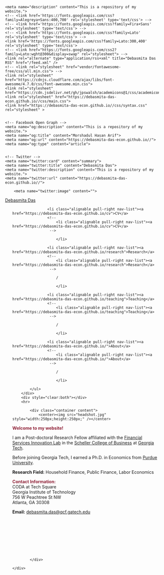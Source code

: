 <!DOCTYPE html>
<html lang="en">
<head>
   <title>Morshadul Hasan</title>
    <!-- <title>Morshadul Hasan</title> -->
    <meta charset="utf-8">
    <meta name="viewport" content="width=device-width, initial-scale=1">
    <meta name="keywords" content="blog, accent, , Morshadul Hasan, jekyll">
    <meta name="author" content="">
    
    
    
    <meta name="description" content="This is a repository of my website.">
    <!-- <link href='https://fonts.googleapis.com/css?family=Alegreya+Sans:400,700' rel='stylesheet' type='text/css'> -->
    <!-- <link href='https://fonts.googleapis.com/css?family=Fira+Sans' rel='stylesheet' type='text/css'> -->
    <!-- <link href='https://fonts.googleapis.com/css?family=Lato' rel='stylesheet' type='text/css'> -->
    <link href='https://fonts.googleapis.com/css?family=Lato:300,400' rel='stylesheet' type='text/css'>
    <!-- <link href="https://fonts.googleapis.com/css2?family=Lato:wght@300&display=swap" rel="stylesheet"> -->
    <link rel="alternate" type="application/rss+xml" title="Debasmita Das RSS" href="/feed.xml" />
    <!-- <link rel="stylesheet" href="vendor/fontawesome-free/css/all.min.css"> -->
    <link rel="stylesheet" href="https://cdnjs.cloudflare.com/ajax/libs/font-awesome/4.7.0/css/font-awesome.min.css">
    <link rel="stylesheet" href="https://cdn.jsdelivr.net/gh/jpswalsh/academicons@1/css/academicons.min.css">
    <link rel="stylesheet" href="https://debasmita-das-econ.github.io//css/main.css">
    <link href="https://debasmita-das-econ.github.io//css/syntax.css" rel="stylesheet" >
    
    
    <!-- Facebook Open Graph -->
    <meta name="og:description" content="This is a repository of my website.">
    <meta name="og:title" content="Morshadul Hasan Arif">
    <meta name="og:url" content="https://debasmita-das-econ.github.io//">
    <meta name="og:type" content="article">
    
    
    <!-- Twitter -->
    <meta name="twitter:card" content="summary">
    <meta name="twitter:title" content="Debasmita Das">
    <meta name="twitter:description" content="This is a repository of my website.">
    <meta name="twitter:url" content="https://debasmita-das-econ.github.io//">
    
        <meta name="twitter:image" content="">
    
</head>
<body>
    <div class="wrapper">
        <div class="navbar container">
            <a id="author-name" class="alignable pull-left" href="https://debasmita-das-econ.github.io/">Debasmita Das</a>
            <ul class="alignable pull-right navbar-ul">
                
                    <li class="alignable pull-right nav-list"><a href="https://debasmita-das-econ.github.io/cv">CV</a>
                    <!-- 
                        <li class="alignable pull-right nav-list"><a href="https://debasmita-das-econ.github.io/cv">CV</a>
                     -->
                    
                        </li>
                
                    <li class="alignable pull-right nav-list"><a href="https://debasmita-das-econ.github.io/research">Research</a>
                    <!-- 
                        <li class="alignable pull-right nav-list"><a href="https://debasmita-das-econ.github.io/research">Research</a>
                     -->
                    
                        /
                    
                        </li>
                
                    <li class="alignable pull-right nav-list"><a href="https://debasmita-das-econ.github.io/teaching">Teaching</a>
                    <!-- 
                        <li class="alignable pull-right nav-list"><a href="https://debasmita-das-econ.github.io/teaching">Teaching</a>
                     -->
                    
                        /
                    
                        </li>
                
                    <li class="alignable pull-right nav-list"><a href="https://debasmita-das-econ.github.io/">About</a>
                    <!-- 
                        <li class="alignable pull-right nav-list"><a href="https://debasmita-das-econ.github.io/">About</a>
                     -->
                    
                        /
                    
                        </li>
                
            </ul>
        </div>
        <div style="clear:both"></div>
        <hr>
        
            <div class="container content">
                <center><img src="headshot.jpg" style="width:250px;height:250px;" /></center>

<p><span style="color: #8F2137"> <strong>Welcome to my website!</strong></span>
<br /></p>

<p>I am a Post-doctoral Research Fellow affiliated with the <a href="https://fintech.gatech.edu">Financial Services Innovation Lab</a> in the <a href="https://www.scheller.gatech.edu/">Scheller College of Business</a> at <a href="https://www.gatech.edu/">Georgia Tech</a>.</p>

<p>Before joining Georgia Tech, I earned a Ph.D. in Economics from <a href="https://business.purdue.edu/phd/programs/economics/home.php">Purdue University</a>.
<!--  My name is Debasmita Das. -->
<!-- I am a PhD candidate in the [Department of Economics](https://krannert.purdue.edu/academics/economics/) at [Purdue University](https://www.purdue.edu/). -->
<!-- , where I'm advised by Victoria Prowse, Trevor Gallen and Kevin Mumford --></p>

<p><strong>Research Field:</strong> Household Finance, Public Finance, Labor Economics
<!-- Labor Economics, Public Economics, Household Finance -->
<!-- My main areas of research are in Labor Economics, Public Economics and Applied Microeconomics. -->
<!-- Add JMP --></p>

<!--  My research combines data, theory, econometrics, and computer programming to study mechanisms behind household decision-making. I am interested in understanding how social insurance policies shape important life outcomes. I conduct quantitative research analyses using tools from applied econometrics, computational methods, quasi-experimental and causal inference methods. -->

<!-- Methodologically, I conduct economic analyses using tools from applied econometrics, numerical computational methods, quasi-experimental and causal inference methods. -->

<!-- I am on the job market in the 2021-2022 season. Please feel free to reach out if you think I would be a good fit for your academic department or industry research group. -->

<!-- I will be interviewing remotely at any interested party's convenience. -->

<p><span style="color: #8F2137; "> <strong>Contact Information:</strong></span> <br />
CODA at Tech Square <br />
Georgia Institute of Technology <br />
756 W Peachtree St NW <br />
Atlanta, GA 30308 <br />
<!--
Department of Economics <br>
Krannert School of Management <br>
Purdue University <br>
403 W. State Street <br>
West Lafayette, IN 47907 <br>
--></p>

<!-- **Email:** <das57@purdue.edu> <br> -->
<p><i class="fa fa-envelope-o"> </i> <strong>Email:</strong> <a href="mailto:debasmita.das@qcf.gatech.edu">debasmita.das@qcf.gatech.edu</a> <br />
<!-- <i class="fa fa-envelope-o"> </i> **Email:** <das57@purdue.edu> <br> -->
<!-- * **Office Location:** KRAN 332 -->
<!-- Below are links to my other professional web pages:<br> --></p>

<p><a href="https://www.linkedin.com/in/dasdebasmita"><i class="fa fa-linkedin-square fa-2x"> </i></a>
 
<a href="https://github.com/debasmita-das-econ"><i class="fa fa-github fa-2x"> </i></a>
 
<a href="https://scholar.google.com/citations?user=wj_yfJMAAAAJ&amp;hl=en&amp;oi=sra"><i class="ai ai-google-scholar fa-2x"> </i> </a>
 
<a href="https://ideas.repec.org/f/pda898.html"><i class="ai ai-ideas-repec fa-2x"> </i></a>
 
<br /></p>

<!--
<table style="width:100%">
  <tr>
    <td width="15%"><i class="ai ai-google-scholar fa-lg"> </i> </td>
    <td><a href ="https://scholar.google.com/citations?user=wj_yfJMAAAAJ&hl=en&oi=sra">Google Scholar</a></td>
  </tr>
  <tr>
    <td width="15%"><i class="fa fa-linkedin-square fa-lg"> </i></td>
    <td><a href ="https://www.linkedin.com/in/dasdebasmita">LinkedIn</a></td>
  </tr>
  <tr>
    <td width="15%"><i class="fa fa-github fa-lg"> </i></td>
    <td><a href ="https://github.com/debasmita-das-econ">Github</a></td>
  </tr>

</table>

-->

<!-- <img class="profile-picture" src="me.png">
 <img src="headshot.jpg" style="width:250px;height:250px;"> -->
<p><br /></p>

<p><br /><br /><br /></p>

            </div>
        
    </div>
    
</body>
